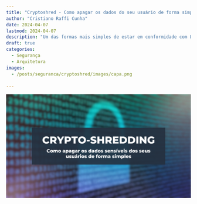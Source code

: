 ```yaml
---
title: "Cryptoshred - Como apagar os dados do seu usuário de forma simples"
author: "Cristiano Raffi Cunha"
date: 2024-04-07
lastmod: 2024-04-07
description: "Um das formas mais simples de estar em conformidade com LGPD/GDPR para exclusão dos dados do seus usuários!"
draft: true
categories:
  - Segurança
  - Arquitetura
images:
  - /posts/seguranca/cryptoshred/images/capa.png
  
---
```


![](./images/capa.png#center)
